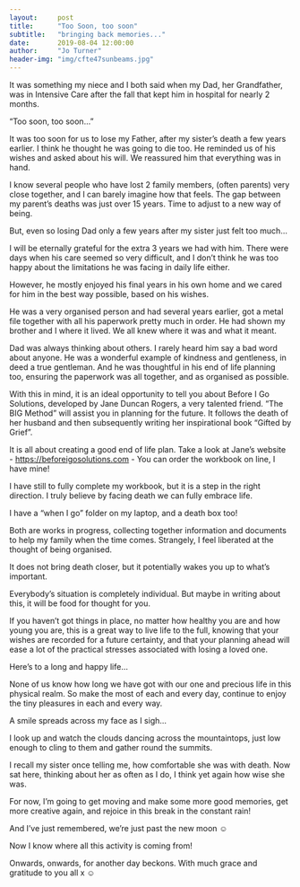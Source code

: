 ```yaml
---
layout:     post
title:      "Too Soon, too soon"
subtitle:   "bringing back memories..."
date:       2019-08-04 12:00:00
author:     "Jo Turner"
header-img: "img/cfte47sunbeams.jpg"
---
```

It was something my niece and I both said when my Dad, her Grandfather, was in Intensive Care after the fall that kept him in hospital for nearly 2 months. 

“Too soon, too soon…”

It was too soon for us to lose my Father, after my sister’s death a few years earlier. I think he thought he was going to die too. He reminded us of his wishes and asked about his will. We reassured him that everything was in hand.

I know several people who have lost 2 family members, (often parents) very close together, and I can barely imagine how that feels. The gap between my parent’s deaths was just over 15 years. Time to adjust to a new way of being.

But, even so losing Dad only a few years after my sister just felt too much…

I will be eternally grateful for the extra 3 years we had with him. There were days when his care seemed so very difficult, and I don’t think he was too happy about the limitations he was facing in daily life either. 

However, he mostly enjoyed his final years in his own home and we cared for him in the best way possible, based on his wishes. 

He was a very organised person and had several years earlier, got a metal file together with all his paperwork pretty much in order. He had shown my brother and I where it lived. We all knew where it was and what it meant.

Dad was always thinking about others. I rarely heard him say a bad word about anyone. He was a wonderful example of kindness and gentleness, in deed a true gentleman. And he was thoughtful in his end of life planning too, ensuring the paperwork was all together, and as organised as possible.

With this in mind, it is an ideal opportunity to tell you about Before I Go Solutions, developed by Jane Duncan Rogers, a very talented friend. “The BIG Method” will assist you in planning for the future. It follows the death of her husband and then subsequently writing her inspirational book “Gifted by Grief”.

It is all about creating a good end of life plan. Take a look at Jane’s website - https://beforeigosolutions.com - You can order the workbook on line, I have mine!

I have still to fully complete my workbook, but it is a step in the right direction. I truly believe by facing death we can fully embrace life.

I have a “when I go” folder on my laptop, and a death box too! 

Both are works in progress, collecting together information and documents to help my family when the time comes. Strangely, I feel liberated at the thought of being organised. 

It does not bring death closer, but it potentially wakes you up to what’s important.

Everybody’s situation is completely individual. But maybe in writing about this, it will be food for thought for you. 

If you haven’t got things in place, no matter how healthy you are and how young you are, this is a great way to live life to the full, knowing that your wishes are recorded for a future certainty, and that your planning ahead will ease a lot of the practical stresses associated with losing a loved one.

Here’s to a long and happy life…

None of us know how long we have got with our one and precious life in this physical realm. So make the most of each and every day, continue to enjoy the tiny pleasures in each and every way.

A smile spreads across my face as I sigh…

I look up and watch the clouds dancing across the mountaintops, just low enough to cling to them and gather round the summits.

I recall my sister once telling me, how comfortable she was with death. Now sat here, thinking about her as often as I do, I think yet again how wise she was.

For now, I’m going to get moving and make some more good memories, get more creative again, and rejoice in this break in the constant rain! 

And I’ve just remembered, we’re just past the new moon ☺

Now I know where all this activity is coming from! 

Onwards, onwards, for another day beckons. 
With much grace and gratitude to you all x ☺
